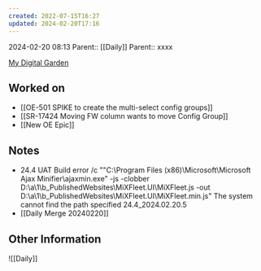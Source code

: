 ```yaml
---
created: 2022-07-15T16:27
updated: 2024-02-20T17:16
---
```

2024-02-20 08:13
Parent:: [[Daily]] 
Parent:: xxxx

[My Digital Garden](https://my-digital-garden-ten-inky.vercel.app/)

## Worked on

- [[OE-501 SPIKE to create the multi-select config groups]]
- [[SR-17424 Moving FW column wants to move Config Group]]
- [[New OE Epic]]

## Notes

- 24.4 UAT Build error
	/c ""C:\Program Files (x86)\Microsoft\Microsoft Ajax Minifier\ajaxmin.exe" -js -clobber D:\a\1\b\_PublishedWebsites\MiXFleet.UI\MiXFleet.js -out D:\a\1\b\_PublishedWebsites\MiXFleet.UI\MiXFleet.min.js"
	The system cannot find the path specified
	24.4_2024.02.20.5
- [[Daily Merge 20240220]]


## Other Information

![[Daily]]
